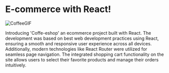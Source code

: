 # E-commerce with React! 

![CoffeeGIF](https://github.com/JesusParedes-04/ProjectReact/assets/92581925/b32aee62-5579-4b87-ab22-556b7c55a181)

Introducing 'Coffe-eshop' an ecommerce project built with React. 
The development was based on best web development practices using React, ensuring a smooth and responsive user experience across all devices. Additionally, modern technologies like React Router were utilized for seamless page navigation.
The integrated shopping cart functionality on the site allows users to select their favorite products and manage their orders intuitively.
